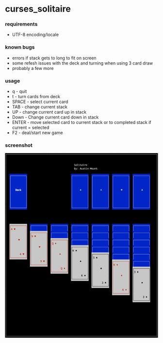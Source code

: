 # curses_solitaire

### requirements

* UTF-8 encoding/locale

### known bugs

* errors if stack gets to long to fit on screen
* some refesh issues with the deck and turning when using 3 card draw
* probably a few more

### usage

* q - quit
* t - turn cards from deck
* SPACE - select current card
* TAB - change current stack
* UP - change current card up in stack
* Down - Change current card down in stack
* ENTER - move selected card to current stack or to completed stack if current = selected
* F2 - deal/start new game

### screenshot

![solitaire.png](solitaire.png)
